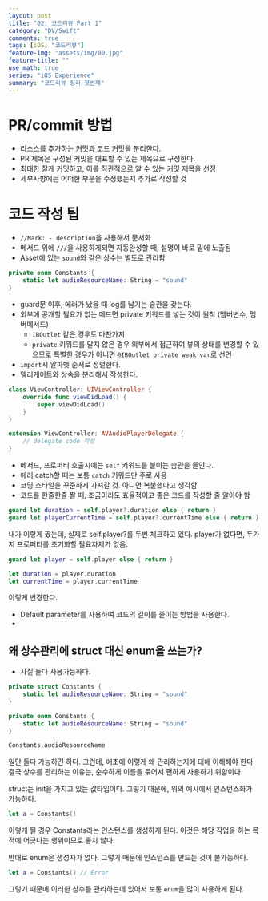 ```yaml
---
layout: post
title: "02: 코드리뷰 Part 1"
category: "DV/Swift"
comments: true
tags: [iOS, "코드리뷰"]
feature-img: "assets/img/80.jpg"
feature-title: ""
use_math: true
series: "iOS Experience"
summary: "코드리뷰 정리 첫번째"
---
```


# PR/commit 방법

* 리소스를 추가하는 커밋과 코드 커밋을 분리한다.
* PR 제목은 구성된 커밋을 대표할 수 있는 제목으로 구성한다.
* 최대한 잘게 커밋하고, 이를 직관적으로 알 수 있는 커밋 제목을 선정
* 세부사항에는 어떠한 부분을 수정했는지 추가로 작성할 것


# 코드 작성 팁

* `//Mark: - description`을 사용해서 문서화
* 메서드 위에 `///`을 사용하게되면 자동완성할 때, 설명이 바로 밑에 노출됨
* Asset에 있는 `sound`와 같은 상수는 별도로 관리함

```swift
private enum Constants {
    static let audioResourceName: String = "sound"
}
```

* guard문 이후, 에러가 났을 때 log를 남기는 습관을 갖는다.
* 외부에 공개할 필요가 없는 메드면 private 키워드를 넣는 것이 원칙 (멤버변수, 멤버메서드)
  * `IBOutlet` 같은 경우도 마찬가지
  * `private` 키워드를 달지 않은 경우 외부에서 접근하여 뷰의 상태를 변경할 수 있으므로 특별한 경우가 아니면 `@IBOutlet private weak var`로 선언
* `import`시 알파벳 순서로 정렬한다.
* 델리게이트와 상속을 분리해서 작성한다.

```swift
class ViewController: UIViewController {
    override func viewDidLoad() {
        super.viewDidLoad()
    }
}

extension ViewController: AVAudioPlayerDelegate {
    // delegate code 작성
}
```

* 메서드, 프로퍼티 호출시에는 `self` 키워드를 붙이는 습관을 들인다.
* 에러 catch할 때는 보통 `catch` 키워드만 주로 사용
* 코딩 스타일을 꾸준하게 가져갈 것. 아니면 복붙했다고 생각함
* 코드를 한줄한줄 짤 때, 조금이라도 효율적이고 좋은 코드를 작성할 줄 알아야 함

```swift
guard let duration = self.player?.duration else { return }
guard let playerCurrentTime = self.player?.currentTime else { return }
```

내가 이렇게 짰는데, 실제로 self.player?를 두번 체크하고 있다. player가 없다면, 두가지 프로퍼티를 초기화할 필요자체가 없음.

```swift
guard let player = self.player else { return }

let duration = player.duration
let currentTime = player.currentTime
```

이렇게 변경한다.

* Default parameter를 사용하여 코드의 길이를 줄이는 방법을 사용한다.
* 

## 왜 상수관리에 struct 대신 enum을 쓰는가?
  * 사실 둘다 사용가능하다.

```swift
private struct Constants {
    static let audioResourceName: String = "sound"
}

private enum Constants {
    static let audioResourceName: String = "sound"
}

Constants.audioResourceName
```

일단 둘다 가능하긴 하다. 그런데, 애초에 이렇게 왜 관리하는지에 대해 이해해야 한다. 결국 상수를 관리하는 이유는, 순수하게 이름을 묶어서 편하게 사용하기 위함이다.

struct는 init을 가지고 있는 값타입이다. 그렇기 때문에, 위의 예시에서 인스턴스화가 가능하다.

```swift
let a = Constants()
```
이렇게 될 경우 Constants라는 인스턴스를 생성하게 된다. 이것은 해당 작업을 하는 목적에 어긋나는 행위이므로 좋지 않다.

반대로 enum은 생성자가 없다. 그렇기 때문에 인스턴스를 만드는 것이 불가능하다.

```swift
let a = Constants() // Error
```

그렇기 때문에 이러한 상수를 관리하는데 있어서 보통 `enum`을 많이 사용하게 된다.


